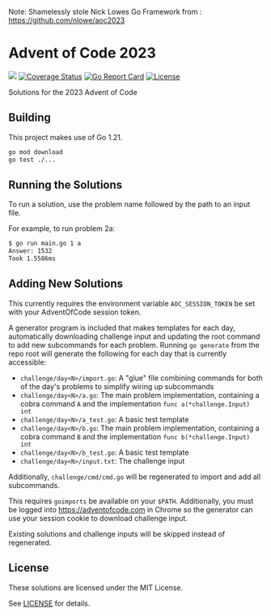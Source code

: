 Note:  Shamelessly stole Nick Lowes Go Framework from : https://github.com/nlowe/aoc2023


# Advent of Code 2023

[![](https://github.com/nlowe/aoc2023/workflows/CI/badge.svg)](https://github.com/nlowe/aoc2023/actions) [![Coverage Status](https://coveralls.io/repos/github/nlowe/aoc2023/badge.svg?branch=master)](https://coveralls.io/github/nlowe/aoc2023?branch=master) [![Go Report Card](https://goreportcard.com/badge/github.com/nlowe/aoc2023)](https://goreportcard.com/report/github.com/nlowe/aoc2023) [![License](https://img.shields.io/badge/license-MIT-brightgreen)](./LICENSE)

Solutions for the 2023 Advent of Code

## Building

This project makes use of Go 1.21.

```bash
go mod download
go test ./...
```

## Running the Solutions

To run a solution, use the problem name followed by the path to an input file.

For example, to run problem 2a:

```bash
$ go run main.go 1 a
Answer: 1532
Took 1.5586ms
```

## Adding New Solutions

This currently requires the environment variable `AOC_SESSION_TOKEN` be set with
your AdventOfCode session token.

A generator program is included that makes templates for each day, automatically
downloading challenge input and updating the root command to add new subcommands
for each problem. Running `go generate` from the repo root will generate the
following for each day that is currently accessible:

* `challenge/day<N>/import.go`: A "glue" file combining commands for both of the day's problems to simplify wiring up subcommands
* `challenge/day<N>/a.go`: The main problem implementation, containing a cobra command `A` and the implementation `func a(*challenge.Input) int`
* `challenge/day<N>/a_test.go`: A basic test template
* `challenge/day<N>/b.go`: The main problem implementation, containing a cobra command `B` and the implementation `func b(*challenge.Input) int`
* `challenge/day<N>/b_test.go`: A basic test template
* `challenge/day<N>/input.txt`: The challenge input

Additionally, `challenge/cmd/cmd.go` will be regenerated to import and add all
subcommands.

This requires `goimports` be available on your `$PATH`. Additionally, you must be
logged into https://adventofcode.com in Chrome so the generator can use your session
cookie to download challenge input.

Existing solutions and challenge inputs will be skipped instead of regenerated.

## License

These solutions are licensed under the MIT License.

See [LICENSE](./LICENSE) for details.
